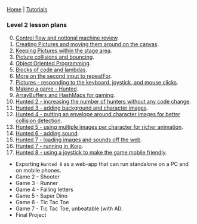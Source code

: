 <div class="nav">
  <a href="../../index.html">Home</a> | <a href="../../tutorials-index.html">Tutorials</a>
</div>

### Level 2 lesson plans

0. [Control flow and notional machine review](../lessons-level1-sup/control-flow.html).
1. [Creating Pictures and moving them around on the canvas](creating-moving-pictures.html).
2. [Keeping Pictures within the stage area](keep-pictures-instage.html).
3. [Picture collisions and bouncing](pic-collisions-bouncing.html).
4. [Object Oriented Programming](oo-programming.html).
5. [Blocks of code and lambdas](code-blocks.html).
6. [More on the second input to repeatFor](repeat-for.html).
7. [Pictures - responding to the keyboard, joystick, and mouse clicks](pic-events.html).
8. [Making a game - Hunted](hunted.html).
9. [ArrayBuffers and HashMaps for gaming](abuffer-hmap.html).
10. [Hunted 2 - increasing the number of hunters without any code change](hunted2.html).
11. [Hunted 3 - adding background and character images](hunted3.html).
12. [Hunted 4 - putting an envelope around character images for better collision detection](hunted4.html).
13. [Hunted 5 - using multiple images per character for richer animation](hunted5.html).
14. [Hunted 6 - adding sound](hunted6.html).
15. [Hunted 7 - loading images and sounds off the web](hunted7.html).
16. [Hunted 7 - running in iKojo](hunted7-ikojo.html).
17. [Hunted 8 - using a joystick to make the game mobile friendly](hunted8.html).

* Exporting `Hunted 8` as a web-app that can run standalone on a PC and on mobile phones.
* Game 2 - Shooter
* Game 3 - Runner
* Game 4 - Falling letters
* Game 5 - Super Dino
* Game 6 - Tic Tac Toe
* Game 7 - Tic Tac Toe, unbeatable (with AI).
* Final Project


